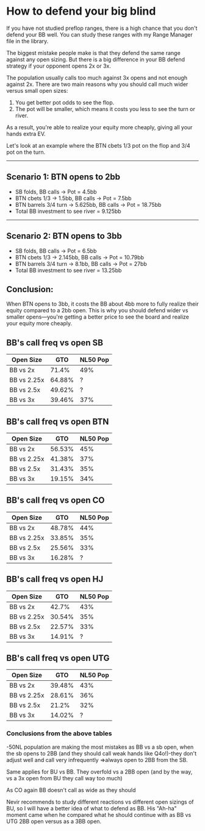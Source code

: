 
# How to defend your big blind

If you have not studied preflop ranges, there is a high chance that you don't defend your BB well. You can study these ranges with my Range Manager file in the library.

The biggest mistake people make is that they defend the same range against any open sizing. But there is a big difference in your BB defend strategy if your opponent opens 2x or 3x.

The population usually calls too much against 3x opens and not enough against 2x. There are two main reasons why you should call much wider versus small open sizes:

1. You get better pot odds to see the flop.
2. The pot will be smaller, which means it costs you less to see the turn or river.

As a result, you're able to realize your equity more cheaply, giving all your hands extra EV.

Let's look at an example where the BTN cbets 1/3 pot on the flop and 3/4 pot on the turn.

---

## Scenario 1: BTN opens to 2bb

- SB folds, BB calls → Pot = 4.5bb
- BTN cbets 1/3 → 1.5bb, BB calls → Pot = 7.5bb
- BTN barrels 3/4 turn → 5.625bb, BB calls → Pot = 18.75bb
- Total BB investment to see river = 9.125bb

---

## Scenario 2: BTN opens to 3bb

- SB folds, BB calls → Pot = 6.5bb
- BTN cbets 1/3 → 2.145bb, BB calls → Pot = 10.79bb
- BTN barrels 3/4 turn → 8.1bb, BB calls → Pot = 27bb
- Total BB investment to see river = 13.25bb

## Conclusion:

When BTN opens to 3bb, it costs the BB about 4bb more to fully realize their equity compared to a 2bb open. This is why you should defend wider vs smaller opens—you're getting a better price to see the board and realize your equity more cheaply.


## BB's call freq vs open SB

| Open Size   | GTO    | NL50 Pop |
| ----------- | ------ | -------- |
| BB vs 2x    | 71.4%  | 49%      |
| BB vs 2.25x | 64.88% | ?        |
| BB vs 2.5x  | 49.62% | ?        |
| BB vs 3x    | 39.46% | 37%      |

## BB's call freq vs open BTN

|Open Size|GTO|NL50 Pop|
|---|---|---|
|BB vs 2x|56.53%|45%|
|BB vs 2.25x|41.38%|37%|
|BB vs 2.5x|31.43%|35%|
|BB vs 3x|19.15%|34%|

## BB's call freq vs open CO

|Open Size|GTO|NL50 Pop|
|---|---|---|
|BB vs 2x|48.78%|44%|
|BB vs 2.25x|33.85%|35%|
|BB vs 2.5x|25.56%|33%|
|BB vs 3x|16.28%|?|

## BB's call freq vs open HJ

|Open Size|GTO|NL50 Pop|
|---|---|---|
|BB vs 2x|42.7%|43%|
|BB vs 2.25x|30.54%|35%|
|BB vs 2.5x|22.57%|33%|
|BB vs 3x|14.91%|?|

## BB's call freq vs open UTG

| Open Size   | GTO    | NL50 Pop |
| ----------- | ------ | -------- |
| BB vs 2x    | 39.48% | 43%      |
| BB vs 2.25x | 28.61% | 36%      |
| BB vs 2.5x  | 21.2%  | 32%      |
| BB vs 3x    | 14.02% | ?        |
### Conclusions from the above tables
-50NL population are making the most mistakes as BB vs a sb open, when the sb opens to 2BB (and they should call weak hands like Q4o!)-they don't adjust well and call very infrequently =>always open to 2BB from the SB.

Same applies for BU vs BB. They overfold vs a 2BB open (and by the way, vs a 3x open from BU they call way too much)

As CO again BB doesn't call as wide as they should

Nevir recommends to study different reactions vs different open sizings of BU, so I will have a better idea of what to defend as BB. His "Ah-ha" moment came when he compared what he should continue with as BB vs UTG 2BB open versus as a 3BB open.